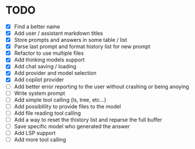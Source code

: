 # TODO

- [x] Find a better name
- [x] Add user / assistant markdown titles
- [x] Store prompts and answers in some table / list
- [x] Parse last prompt and format history list for new prompt 
- [x] Refactor to use multiple files
- [x] Add thinking models support
- [x] Add chat saving / loading
- [x] Add provider and model selection
- [x] Add copilot provider
- [ ] Add better error reporting to the user without crashing or being anoying
- [ ] Write system prompt
- [ ] Add simple tool calling (ls, tree, etc...)
- [ ] Add possiblility to provide files to the model
- [ ] Add file reading tool calling
- [ ] Add a way to reset the thistory list and reparse the full buffer
- [ ] Save specific model who generated the answer
- [ ] Add LSP support
- [ ] Add more tool calling
